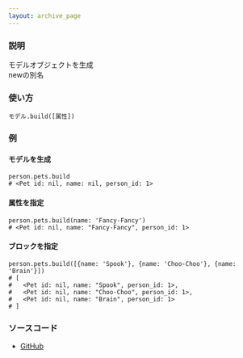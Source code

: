 ```yaml
---
layout: archive_page
---
```

### 説明
モデルオブジェクトを生成  
newの別名

### 使い方
    モデル.build([属性])

### 例
#### モデルを生成
    person.pets.build
    # <Pet id: nil, name: nil, person_id: 1>

#### 属性を指定
    person.pets.build(name: 'Fancy-Fancy')
    # <Pet id: nil, name: "Fancy-Fancy", person_id: 1>

#### ブロックを指定
    person.pets.build([{name: 'Spook'}, {name: 'Choo-Choo'}, {name: 'Brain'}])
    # [
    #   <Pet id: nil, name: "Spook", person_id: 1>,
    #   <Pet id: nil, name: "Choo-Choo", person_id: 1>,
    #   <Pet id: nil, name: "Brain", person_id: 1>
    # ]

### ソースコード
* [GitHub](https://github.com/rails/rails/blob/ac30e389ecfa0e26e3d44c1eda8488ddf63b3ecc/activerecord/lib/active_record/associations/collection_proxy.rb#L318)